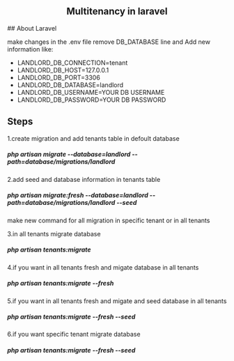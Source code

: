 <h2 align="center">Multitenancy in laravel</h2>
## About Laravel

make changes in the .env file remove DB_DATABASE line and Add new information like:
- LANDLORD_DB_CONNECTION=tenant
- LANDLORD_DB_HOST=127.0.0.1
- LANDLORD_DB_PORT=3306
- LANDLORD_DB_DATABASE=landlord
- LANDLORD_DB_USERNAME=YOUR DB USERNAME
- LANDLORD_DB_PASSWORD=YOUR DB PASSWORD

## Steps
1.create migration and add tenants table in defoult database
##### php artisan migrate --database=landlord --path=database/migrations/landlord

2.add seed and database information in tenants table
##### php artisan migrate:fresh --database=landlord --path=database/migrations/landlord --seed  

make new command for all migration in specific tenant or in all tenants 

3.in all tenants migrate database
##### php artisan tenants:migrate

4.if you want  in all tenants fresh and migate database in all tenants
##### php artisan tenants:migrate --fresh

5.if you want  in all tenants fresh and migate and seed database in all tenants
##### php artisan tenants:migrate --fresh --seed

6.if you want specific tenant migrate database
##### php artisan tenants:migrate --fresh --seed
